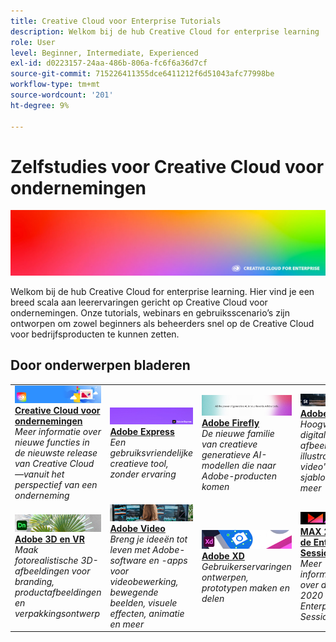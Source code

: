 ```yaml
---
title: Creative Cloud voor Enterprise Tutorials
description: Welkom bij de hub Creative Cloud for enterprise learning
role: User
level: Beginner, Intermediate, Experienced
exl-id: d0223157-24aa-486b-806a-fc6f6a36d7cf
source-git-commit: 715226411355dce6411212f6d51043afc77998be
workflow-type: tm+mt
source-wordcount: '201'
ht-degree: 9%

---
```


# Zelfstudies voor Creative Cloud voor ondernemingen

![Creative Cloud Hero-afbeelding](assets/hero_cce.jpg)

Welkom bij de hub Creative Cloud for enterprise learning. Hier vind je een breed scala aan leerervaringen gericht op Creative Cloud voor ondernemingen. Onze tutorials, webinars en gebruiksscenario’s zijn ontworpen om zowel beginners als beheerders snel op de Creative Cloud voor bedrijfsproducten te kunnen zetten.

## Door onderwerpen bladeren

<table style="table-layout:fixed">
<tr>
  <td>
    <a href="cce/overview-cce.md">
      <img alt="Creative Cloud voor ondernemingen" src="assets/CCEbanner.png" />
    </a>
    <div>
   <a href="cce/overview-cce.md"><strong>Creative Cloud voor ondernemingen</strong></a>
    </div>
    <em>Meer informatie over nieuwe functies in de nieuwste release van Creative Cloud—vanuit het perspectief van een onderneming</em>
    <br>
  </td>
  <td>
    <a href="express/overview-express.md">
      <img alt="Adobe Express" src="assets/Express.png" />
    </a>
    <div>
   <a href="express/overview-express.md"><strong>Adobe Express</strong></a>
    </div>
    <em>Een gebruiksvriendelijke creatieve tool, zonder ervaring</em>
    <br>
  </td>
  <td>
    <a href="firefly/overview-firefly.md">
      <img alt="Adobe Firefly" src="assets/firefly.png" />
    </a>
    <div>
   <a href="firefly/overview-firefly.md"><strong>Adobe Firefly</strong></a>
    </div>
    <em>De nieuwe familie van creatieve generatieve AI-modellen die naar Adobe-producten komen</em>
    <br>
  </td>
  <td>
    <a href="stock/overview-stock.md">
      <img alt="Adobe Stock" src="assets/Stock.jpg" />
    </a>
    <div>
   <a href="stock/overview-stock.md"><strong>Adobe Stock</strong></a>
    </div>
    <em>Hoogwaardige digitale afbeeldingen, illustraties, video's, audio, sjablonen en meer</em>
    <br>
  </td>
</tr>
  <td>
   <a href="3di/overview-3di.md">
      <img alt="Adobe 3D en VR" src="assets/Dimenio.jpg" />
    </a>
    <div>
   <a href="3di/overview-3di.md"><strong>Adobe 3D en VR</strong></a>
    </div>
    <em>Maak fotorealistische 3D-afbeeldingen voor branding, productafbeeldingen en verpakkingsontwerp</em>
    <br>
  </td>
  <td>
  <a href="dva/overview-dva.md">
      <img alt="Adobe Video" src="assets/CCEbanner-DVA.png" />
    </a>
    <div>
   <a href="dva/overview-dva.md"><strong>Adobe Video</strong></a>
    </div>
    <em>Breng je ideeën tot leven met Adobe-software en -apps voor videobewerking, bewegende beelden, visuele effecten, animatie en meer</em>
    <br>
  </td>
  <td>
    <a href="xd/overview-xd.md">
      <img alt="Adobe XD" src="assets/XD.jpg" />
    </a>
    <div>
   <a href="xd/overview-xd.md"><strong>Adobe XD</strong></a>
    </div>
    <em>Gebruikerservaringen ontwerpen, prototypen maken en delen</em>
    <br>
  </td>
  <td>
    <a href="max2020/overview-max.md">
      <img alt="MAX 2020 — de Enterprise Sessions" src="assets/MAX.jpg" />
    </a>
    <div>
   <a href="max2020/overview-max.md"><strong>MAX 2020 — de Enterprise Sessions</strong></a>
    </div>
    <em>Meer informatie over de MAX 2020 Enterprise Sessions</em>
    <br>
  </td>
</tr>
</table>

